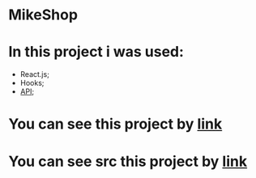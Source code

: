 # MikeShop

# In this project i was used:

- React.js;
- Hooks;
- [API](https://fakestoreapi.com/);

# You can see this project by [link](https://mykhailokibkalo.github.io/)

# You can see src this project by [link](https://github.com/MykhailoKibkalo/OWU_React/tree/MikeShop/owu-react)
